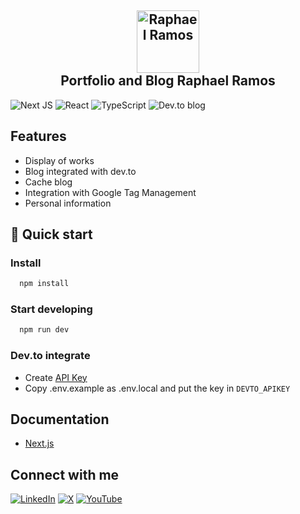 <h2 align="center">
    <a href="https://raphaelramos.dev" target="blank_">
        <img height="100" alt="Raphael Ramos" src="https://github.com/raphaelramos/raphael-portifolio/assets/7671459/9ce93289-3457-4de4-ae83-95b649a3010e" />
    </a>
    <br>
    Portfolio and Blog Raphael Ramos
</h2>

![Next JS](https://img.shields.io/badge/Next-black?style=for-the-badge&logo=next.js&logoColor=white)
![React](https://img.shields.io/badge/react-%2320232a.svg?style=for-the-badge&logo=react&logoColor=%2361DAFB)
![TypeScript](https://img.shields.io/badge/typescript-%23007ACC.svg?style=for-the-badge&logo=typescript&logoColor=white)
![Dev.to blog](https://img.shields.io/badge/dev.to-0A0A0A?style=for-the-badge&logo=dev.to&logoColor=white)

## Features

- Display of works
- Blog integrated with dev.to
- Cache blog
- Integration with Google Tag Management
- Personal information

## 🚀 Quick start

### Install

```bash
  npm install
```

### Start developing

```bash
  npm run dev
```

### Dev.to integrate
- Create [API Key](https://dev.to/settings/extensions)
- Copy .env.example as .env.local and put the key in `DEVTO_APIKEY`

## Documentation
 
- [Next.js](https://nextjs.org/docs)

## Connect with me
[![LinkedIn](https://img.shields.io/badge/linkedin-%230077B5.svg?style=for-the-badge&logo=linkedin&logoColor=white)](https://linkedin.com/in/raphaelramosbr)
[![X](https://img.shields.io/badge/X-%23000000.svg?style=for-the-badge&logo=X&logoColor=white)](https://twitter.com/raphaelramosbr)
[![YouTube](https://img.shields.io/badge/YouTube-%23FF0000.svg?style=for-the-badge&logo=YouTube&logoColor=white)](https://www.youtube.com/@raphaelramosbr?sub_confirmation=1)